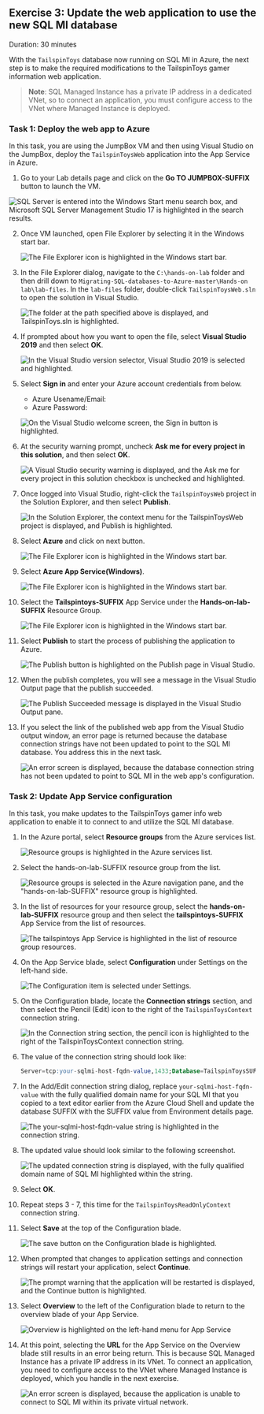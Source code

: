 ## Exercise 3: Update the web application to use the new SQL MI database

Duration: 30 minutes

With the `TailspinToys` database now running on SQL MI in Azure, the next step is to make the required modifications to the TailspinToys gamer information web application.

>**Note**: SQL Managed Instance has a private IP address in a dedicated VNet, so to connect an application, you must configure access to the VNet where Managed Instance is deployed. 

### Task 1: Deploy the web app to Azure

In this task, you are using the JumpBox VM and then using Visual Studio on the JumpBox, deploy the `TailspinToysWeb` application into the App Service in Azure.

1. Go to your Lab details page and click on the **Go TO JUMPBOX-SUFFIX** button to launch the VM.

  ![SQL Server is entered into the Windows Start menu search box, and Microsoft SQL Server Management Studio 17 is highlighted in the search results.](media/jumpnew.png "Windows start menu search")
  
2. Once VM launched, open File Explorer by selecting it in the Windows start bar.

   ![The File Explorer icon is highlighted in the Windows start bar.](media/windows-2019-start-bar-file-explorer.png "Windows start bar")

3. In the File Explorer dialog, navigate to the ```C:\hands-on-lab``` folder and then drill down to ```Migrating-SQL-databases-to-Azure-master\Hands-on lab\lab-files```. In the `lab-files` folder, double-click `TailspinToysWeb.sln` to open the solution in Visual Studio.

    ![The folder at the path specified above is displayed, and TailspinToys.sln is highlighted.](media/windows-explorer-tailspintoysweb.png "Windows Explorer")

10. If prompted about how you want to open the file, select **Visual Studio 2019** and then select **OK**.

    ![In the Visual Studio version selector, Visual Studio 2019 is selected and highlighted.](media/visual-studio-version-selector.png "Visual Studio")

11. Select **Sign in** and enter your Azure account credentials from below.
    
    * Azure Usename/Email: <inject key="AzureAdUserEmail"></inject>
    * Azure Password: <inject key="AzureAdUserPassword"></inject>

    ![On the Visual Studio welcome screen, the Sign in button is highlighted.](media/visual-studio-sign-in.png "Visual Studio")

12. At the security warning prompt, uncheck **Ask me for every project in this solution**, and then select **OK**.

    ![A Visual Studio security warning is displayed, and the Ask me for every project in this solution checkbox is unchecked and highlighted.](media/visual-studio-security-warning.png "Visual Studio")

13. Once logged into Visual Studio, right-click the `TailspinToysWeb` project in the Solution Explorer, and then select **Publish**.

    ![In the Solution Explorer, the context menu for the TailspinToysWeb project is displayed, and Publish is highlighted.](media/visual-studio-project-publish.png "Visual Studio")
2. Select **Azure** and click on next button.

    ![The File Explorer icon is highlighted in the Windows start bar.](media/azure1.png "Windows start bar")
  
3. Select **Azure App Service(Windows)**.
  
    ![The File Explorer icon is highlighted in the Windows start bar.](media/windows.png "Windows start bar")
  
4. Select the **Tailspintoys-SUFFIX** App Service under the **Hands-on-lab-SUFFIX** Resource Group.
 
    ![The File Explorer icon is highlighted in the Windows start bar.](media/finish1.png "Windows start bar")
  

17. Select **Publish** to start the process of publishing the application to Azure.

    ![The Publish button is highlighted on the Publish page in Visual Studio.](media/publish.png "Publish")

18. When the publish completes, you will see a message in the Visual Studio Output page that the publish succeeded.

    ![The Publish Succeeded message is displayed in the Visual Studio Output pane.](media/publish1.png "Visual Studio")

19. If you select the link of the published web app from the Visual Studio output window, an error page is returned because the database connection strings have not been updated to point to the SQL MI database. You address this in the next task.

    ![An error screen is displayed, because the database connection string has not been updated to point to SQL MI in the web app's configuration.](media/web-app-error-screen.png "Web App error")

### Task 2: Update App Service configuration

In this task, you make updates to the TailspinToys gamer info web application to enable it to connect to and utilize the SQL MI database.

1. In the Azure portal, select **Resource groups** from the Azure services list.

    ![Resource groups is highlighted in the Azure services list.](media/azure-services-resource-groups.png "Azure services")

2. Select the hands-on-lab-SUFFIX resource group from the list.

    ![Resource groups is selected in the Azure navigation pane, and the "hands-on-lab-SUFFIX" resource group is highlighted.](./media/reg.png "Resource groups list")

3. In the list of resources for your resource group, select the **hands-on-lab-SUFFIX** resource group and then select the **tailspintoys-SUFFIX** App Service from the list of resources.

   ![The tailspintoys App Service is highlighted in the list of resource group resources.](media/web1.png "Resource group")

4. On the App Service blade, select **Configuration** under Settings on the left-hand side.

   ![The Configuration item is selected under Settings.](media/app-service-configuration-menu.png "Configuration")

5. On the Configuration blade, locate the **Connection strings** section, and then select the Pencil (Edit) icon to the right of the `TailspinToysContext` connection string.

    ![In the Connection string section, the pencil icon is highlighted to the right of the TailspinToysContext connection string.](media/connectapp.png "Connection Strings")

6. The value of the connection string should look like:

    ```sql
    Server=tcp:your-sqlmi-host-fqdn-value,1433;Database=TailspinToysSUFFIX;User ID=contosoadmin;Password=IAE5fAijit0w^rDM;Trusted_Connection=False;Encrypt=True;TrustServerCertificate=True;
    ```

7. In the Add/Edit connection string dialog, replace `your-sqlmi-host-fqdn-value` with the fully qualified domain name for your SQL MI that you copied to a text editor earlier from the Azure Cloud Shell and update the database SUFFIX with the SUFFIX value from Environment details page.

    ![The your-sqlmi-host-fqdn-value string is highlighted in the connection string.](media/connectapp2.png "Edit Connection String")

8. The updated value should look similar to the following screenshot.

    ![The updated connection string is displayed, with the fully qualified domain name of SQL MI highlighted within the string.](media/app-service-configuration-edit-conn-string-value.png "Connection string value")

9. Select **OK**.

10. Repeat steps 3 - 7, this time for the `TailspinToysReadOnlyContext` connection string.

11. Select **Save** at the top of the Configuration blade.

    ![The save button on the Configuration blade is highlighted.](media/app-service-configuration-save.png "Save")

12. When prompted that changes to application settings and connection strings will restart your application, select **Continue**.

    ![The prompt warning that the application will be restarted is displayed, and the Continue button is highlighted.](media/app-service-restart.png "Restart prompt")

13. Select **Overview** to the left of the Configuration blade to return to the overview blade of your App Service.

    ![Overview is highlighted on the left-hand menu for App Service](media/app-service-overview-menu-item.png "Overview menu item")

14. At this point, selecting the **URL** for the App Service on the Overview blade still results in an error being return. This is because SQL Managed Instance has a private IP address in its VNet. To connect an application, you need to configure access to the VNet where Managed Instance is deployed, which you handle in the next exercise.

    ![An error screen is displayed, because the application is unable to connect to SQL MI within its private virtual network.](media/web-app-error-screen.png "Web App error")
